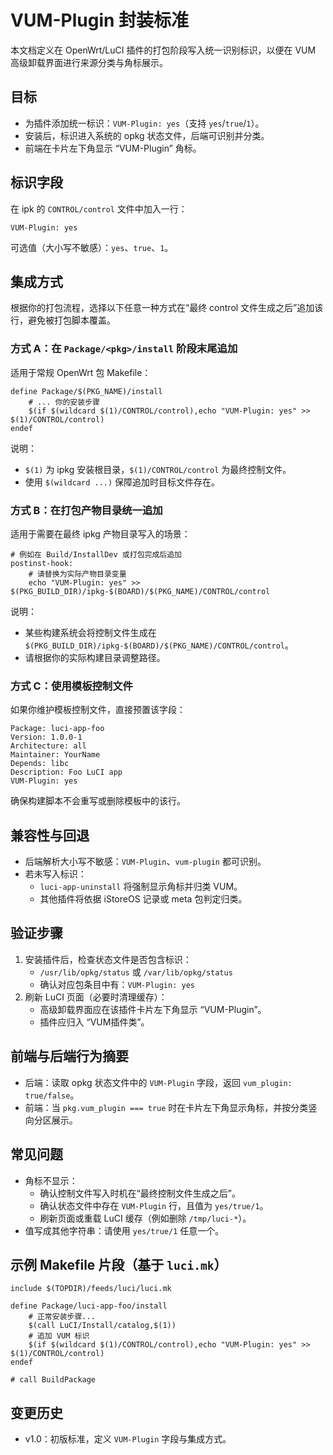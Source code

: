 # VUM-Plugin 封装标准

本文档定义在 OpenWrt/LuCI 插件的打包阶段写入统一识别标识，以便在 VUM 高级卸载界面进行来源分类与角标展示。

## 目标
- 为插件添加统一标识：`VUM-Plugin: yes`（支持 `yes`/`true`/`1`）。
- 安装后，标识进入系统的 opkg 状态文件，后端可识别并分类。
- 前端在卡片左下角显示 “VUM-Plugin” 角标。

## 标识字段
在 ipk 的 `CONTROL/control` 文件中加入一行：
```
VUM-Plugin: yes
```
可选值（大小写不敏感）：`yes`、`true`、`1`。

## 集成方式
根据你的打包流程，选择以下任意一种方式在“最终 control 文件生成之后”追加该行，避免被打包脚本覆盖。

### 方式 A：在 `Package/<pkg>/install` 阶段末尾追加
适用于常规 OpenWrt 包 Makefile：
```make
define Package/$(PKG_NAME)/install
	# ... 你的安装步骤
	$(if $(wildcard $(1)/CONTROL/control),echo "VUM-Plugin: yes" >> $(1)/CONTROL/control)
endef
```
说明：
- `$(1)` 为 ipkg 安装根目录，`$(1)/CONTROL/control` 为最终控制文件。
- 使用 `$(wildcard ...)` 保障追加时目标文件存在。

### 方式 B：在打包产物目录统一追加
适用于需要在最终 ipkg 产物目录写入的场景：
```make
# 例如在 Build/InstallDev 或打包完成后追加
postinst-hook:
	# 请替换为实际产物目录变量
	echo "VUM-Plugin: yes" >> $(PKG_BUILD_DIR)/ipkg-$(BOARD)/$(PKG_NAME)/CONTROL/control
```
说明：
- 某些构建系统会将控制文件生成在 `$(PKG_BUILD_DIR)/ipkg-$(BOARD)/$(PKG_NAME)/CONTROL/control`。
- 请根据你的实际构建目录调整路径。

### 方式 C：使用模板控制文件
如果你维护模板控制文件，直接预置该字段：
```
Package: luci-app-foo
Version: 1.0.0-1
Architecture: all
Maintainer: YourName
Depends: libc
Description: Foo LuCI app
VUM-Plugin: yes
```
确保构建脚本不会重写或删除模板中的该行。

## 兼容性与回退
- 后端解析大小写不敏感：`VUM-Plugin`、`vum-plugin` 都可识别。
- 若未写入标识：
  - `luci-app-uninstall` 将强制显示角标并归类 VUM。
  - 其他插件将依据 iStoreOS 记录或 meta 包判定归类。

## 验证步骤
1. 安装插件后，检查状态文件是否包含标识：
   - `/usr/lib/opkg/status` 或 `/var/lib/opkg/status`
   - 确认对应包条目中有：`VUM-Plugin: yes`
2. 刷新 LuCI 页面（必要时清理缓存）：
   - 高级卸载界面应在该插件卡片左下角显示 “VUM-Plugin”。
   - 插件应归入 “VUM插件类”。

## 前端与后端行为摘要
- 后端：读取 opkg 状态文件中的 `VUM-Plugin` 字段，返回 `vum_plugin: true/false`。
- 前端：当 `pkg.vum_plugin === true` 时在卡片左下角显示角标，并按分类竖向分区展示。

## 常见问题
- 角标不显示：
  - 确认控制文件写入时机在“最终控制文件生成之后”。
  - 确认状态文件中存在 `VUM-Plugin` 行，且值为 `yes/true/1`。
  - 刷新页面或重载 LuCI 缓存（例如删除 `/tmp/luci-*`）。
- 值写成其他字符串：请使用 `yes/true/1` 任意一个。

## 示例 Makefile 片段（基于 `luci.mk`）
```make
include $(TOPDIR)/feeds/luci/luci.mk

define Package/luci-app-foo/install
	# 正常安装步骤...
	$(call LuCI/Install/catalog,$(1))
	# 追加 VUM 标识
	$(if $(wildcard $(1)/CONTROL/control),echo "VUM-Plugin: yes" >> $(1)/CONTROL/control)
endef

# call BuildPackage
```

## 变更历史
- v1.0：初版标准，定义 `VUM-Plugin` 字段与集成方式。 
